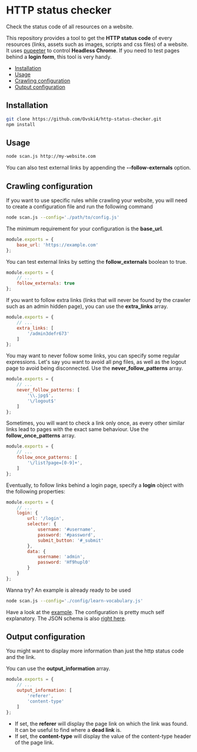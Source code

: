 HTTP status checker
===================

Check the status code of all resources on a website.

This repository provides a tool to get the **HTTP status code** of every resources (links, assets such as images, scripts and css files) of a website.
It uses [pupeeter](https://github.com/GoogleChrome/puppeteer) to control **Headless Chrome**. If you need to test pages behind a **login form**, this tool is very handy. 


- [Installation](#installation)
- [Usage](#usage)
- [Crawling configuration](#crawling-configuration)
- [Output configuration](#output-configuration)

Installation
------------

```bash
git clone https://github.com/Ovski4/http-status-checker.git
npm install
```

Usage
-----

```bash
node scan.js http://my-website.com
```

You can also test external links by appending the **--follow-externals** option.

Crawling configuration
----------------------

If you want to use specific rules while crawling your website, 
you will need to create a configuration file and run the following command

```bash
node scan.js --config='./path/to/config.js'
```

The minimum requirement for your configuration is the **base_url**.

```js
module.exports = {
    base_url: 'https://example.com'
};
```

You can test external links by setting the **follow_externals** boolean to true.

```js
module.exports = {
    // ...
    follow_externals: true
};
```

If you want to follow extra links (links that will never be found by the crawler such as an admin hidden page), you can use the **extra_links** array.

```js
module.exports = {
    // ...
    extra_links: [
        '/admin3defr673'
    ]
};
```

You may want to never follow some links, you can specify some regular expressions.
Let's say you want to avoid all png files, as well as the logout page to avoid being disconnected. Use the **never_follow_patterns** array.

```js
module.exports = {
    // ...
    never_follow_patterns: [
        '\\.jpg$',
        '\/logout$'
    ]
};
```

Sometimes, you will want to check a link only once, as every other similar links lead to pages with the exact same behaviour. Use the **follow_once_patterns** array.

```js
module.exports = {
    // ...
    follow_once_patterns: [
        '\/list?page=[0-9]+',
    ]
};
```

Eventually, to follow links behind a login page, specify a **login** object with the following properties:

```js
module.exports = {
    // ...
    login: {
        url: '/login',
        selector: {
            username: '#username',
            password: '#password',
            submit_button: '#_submit'
        },
        data: {
            username: 'admin',
            password: 'Hf9hupl0'
        }
    }
};
```

Wanna try? An example is already ready to be used

```bash
node scan.js --config='./config/learn-vocabulary.js'
```

Have a look at the [example](./config/learn-vocabulary.js). The configuration is pretty much self explanatory.
The JSON schema is also [right here](./src/schema.js).

Output configuration
--------------------

You might want to display more information than just the http status code and the link.

You can use the **output_information** array.

```js
module.exports = {
    // ...
    output_information: [
        'referer',
        'content-type'
    ]
};
```

* If set, the **referer** will display the page link on which the link was found. It can be useful to find where a **dead link** is.
* If set, the **content-type** will display the value of the content-type header of the page link.